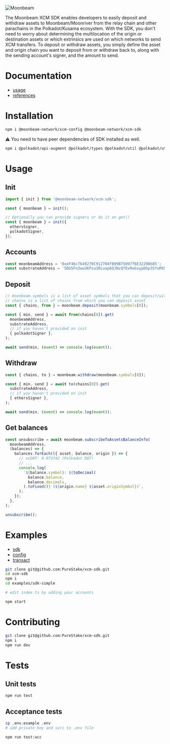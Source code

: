 ![Moonbeam](https://docs.moonbeam.network/images/builders/xcm/sdk/xcm-sdk-banner.png)

The Moonbeam XCM SDK enables developers to easily deposit and withdraw assets to Moonbeam/Moonriver from the relay chain and other parachains in the Polkadot/Kusama ecosystem. With the SDK, you don't need to worry about determining the multilocation of the origin or destination assets or which extrinsics are used on which networks to send XCM transfers. To deposit or withdraw assets, you simply define the asset and origin chain you want to deposit from or withdraw back to, along with the sending account's signer, and the amount to send.

# Documentation

- [usage](https://docs.moonbeam.network/builders/xcm/xcm-sdk/xcm-sdk/)
- [references](https://docs.moonbeam.network/builders/xcm/xcm-sdk/reference/)

# Installation

```bash
npm i @moonbeam-network/xcm-config @moonbeam-network/xcm-sdk
```

:warning: You need to have peer dependencies of SDK installed as well.

```bash
npm i @polkadot/api-augment @polkadot/types @polkadot/util @polkadot/util-crypto ethers
```

# Usage

## Init

```typescript
import { init } from '@moonbeam-network/xcm-sdk';

const { moonbeam } = init();

// Optionally you can provide signers or do it on get()
const { moonbeam } = init({
  ethersSigner,
  polkadotSigner,
});
```

## Accounts

```typescript
const moonbeamAddress = '0xeF46c7649270C912704fB09B75097f6E32208b85';
const substrateAddress = '5DG5Fn3ww3KPza1RLoap6QJNzQfEvRebxypDGp35YuMX5y2K';
```

## Deposit

```typescript
// moonbeam.symbols is a list of asset symbols that you can deposit/withdraw
// chains is a list of chains from which you can deposit asset
const { chains, from } = moonbeam.deposit(moonbeam.symbols[0]);

const { min, send } = await from(chains[0]).get(
  moonbeamAddress,
  substrateAddress,
  // if you haven't provided on init
  { polkadotSigner },
);

await send(min, (event) => console.log(event));
```

## Withdraw

```typescript
const { chains, to } = moonbeam.withdraw(moonbeam.symbols[0]);

const { min, send } = await to(chains[0]).get(
  substrateAddress,
  // if you haven't provided on init
  { ethersSigner },
);

await send(min, (event) => console.log(event));
```

## Get balances

```typescript
const unsubscribe = await moonbeam.subscribeToAssetsBalanceInfo(
  moonbeamAddress,
  (balances) => {
    balances.forEach(({ asset, balance, origin }) => {
      // xcDOT: 0.073742 (Polkadot DOT)
      // ...
      console.log(
        `${balance.symbol}: ${toDecimal(
          balance.balance,
          balance.decimals,
        ).toFixed()} (${origin.name} ${asset.originSymbol})`,
      );
    });
  },
);

unsubscribe();
```

# Examples

- [sdk](https://github.com/PureStake/xcm-sdk/blob/main/examples/sdk-simple)
- [config](https://github.com/PureStake/xcm-sdk/blob/main/examples/config-simple)
- [transact](https://github.com/PureStake/xcm-sdk/blob/main/examples/transact-simple)

```bash
git clone git@github.com:PureStake/xcm-sdk.git
cd xcm-sdk
npm i
cd examples/sdk-simple

# edit index.ts by adding your accounts

npm start
```

# Contributing

```bash
git clone git@github.com:PureStake/xcm-sdk.git
npm i
npm run dev
```

# Tests

## Unit tests

```bash
npm run test
```

## Acceptance tests

```bash
cp .env.example .env
# add private key and suri to .env file

npm run test:acc
```

